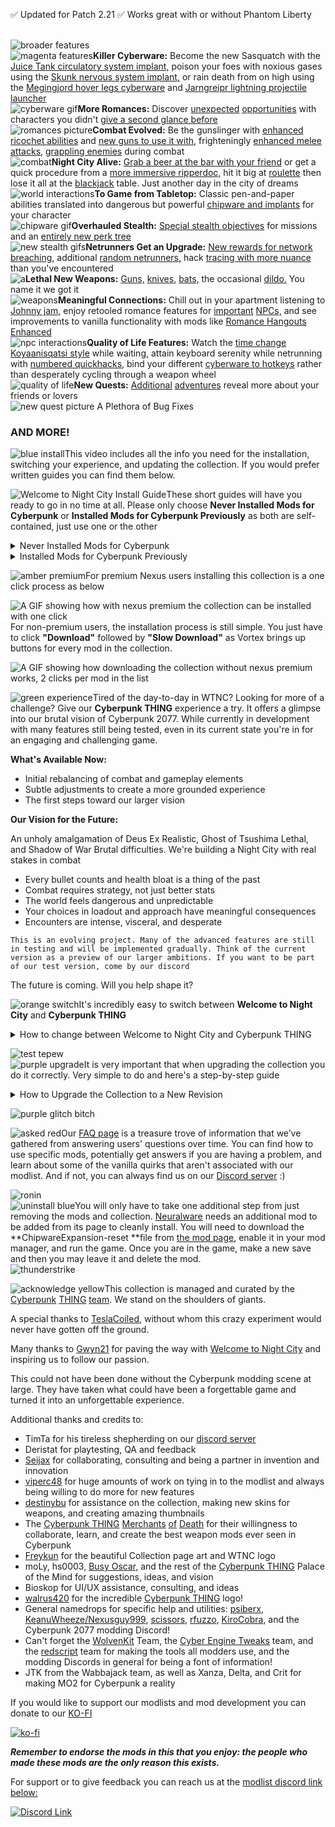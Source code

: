 ✅ Updated for Patch 2.21                                                           ✅ Works great with or without Phantom Liberty

\
![broader features](https://i.imgur.com/5xnHXgU.png)\
![magenta features](https://i.imgur.com/93bGcdO.png)**Killer Cyberware:** Become the new Sasquatch with the [Juice Tank circulatory system implant,](https://www.nexusmods.com/cyberpunk2077/mods/16031) poison your foes with noxious gases using the [Skunk nervous system implant,](https://www.nexusmods.com/cyberpunk2077/mods/16031) or rain death from on high using the [Megingjord hover legs cyberware](https://www.nexusmods.com/cyberpunk2077/mods/12664) and [Jarngreipr lightning projectile launcher](https://www.nexusmods.com/cyberpunk2077/mods/12591)\
![cyberware gif](https://github.com/z9er/CyberpunkTHING/raw/refs/heads/main/resources/images/cyberware-fastflix-48a7.avif)**More Romances:** Discover [unexpected](https://www.nexusmods.com/cyberpunk2077/mods/9573) [opportunities](https://www.nexusmods.com/cyberpunk2077/mods/11097) with characters you didn't [give a second glance before](https://www.nexusmods.com/cyberpunk2077/mods/9191)\
![romances picture](https://i.imgur.com/nsHfvYv.png)**Combat Evolved:** Be the gunslinger with [enhanced ricochet abilities](https://www.nexusmods.com/cyberpunk2077/mods/7197) and [new guns to use it with,](https://www.nexusmods.com/cyberpunk2077/mods/15889) frighteningly [enhanced melee attacks,](https://www.nexusmods.com/cyberpunk2077/mods/16921) [grappling enemies](https://www.nexusmods.com/cyberpunk2077/mods/10556) during combat\
![combat](https://github.com/z9er/CyberpunkTHING/raw/refs/heads/main/resources/images/body%20shotgun-fastflix-7f3c.avif)**Night City Alive:** [Grab a beer at the bar with your friend](https://www.nexusmods.com/cyberpunk2077/mods/5519) or get a quick procedure from a [more immersive ripperdoc,](https://www.nexusmods.com/cyberpunk2077/mods/7064) hit it big at [roulette](https://www.nexusmods.com/cyberpunk2077/mods/15450) then lose it all at the [blackjack](https://www.nexusmods.com/cyberpunk2077/mods/19575) table. Just another day in the city of dreams\
![world interactions](https://i.imgur.com/pHJCsbW.png)**To Game from Tabletop:** Classic pen-and-paper abilities translated into dangerous but powerful [chipware and implants](https://www.nexusmods.com/cyberpunk2077/mods/19798) for your character\
![chipware gif](https://github.com/z9er/CyberpunkTHING/raw/refs/heads/main/resources/images/senku-fastflix-1c4d.avif)**Overhauled Stealth:** [Special stealth objectives](https://www.nexusmods.com/cyberpunk2077/mods/7616) for missions and an [entirely new perk tree](https://www.nexusmods.com/cyberpunk2077/mods/7616)\
![new stealth gifs](https://github.com/z9er/CyberpunkTHING/raw/refs/heads/main/resources/images/stealthrunner-fastflix-0dd3.avif)**Netrunners Get an Upgrade:** [New rewards for network breaching,](https://www.nexusmods.com/cyberpunk2077/mods/10355) additional [random netrunners,](https://www.nexusmods.com/cyberpunk2077/mods/16475) hack [tracing with more nuance](https://www.nexusmods.com/cyberpunk2077/mods/12445) than you've encountered\
![a](https://github.com/z9er/CyberpunkTHING/raw/refs/heads/main/resources/images/voodoo-fastflix-5fe5.avif)**Lethal New Weapons:** [Guns,](https://www.nexusmods.com/cyberpunk2077/mods/15889) [knives,](https://www.nexusmods.com/cyberpunk2077/mods/19608) [bats,](https://www.nexusmods.com/cyberpunk2077/mods/20827) the occasional [dildo.](https://www.nexusmods.com/cyberpunk2077/mods/20073) You name it we got it\
![weapons](https://i.imgur.com/1Eyaq3C.png)**Meaningful Connections:** Chill out in your apartment listening to [Johnny jam,](https://) enjoy retooled romance features for [important](https://www.nexusmods.com/cyberpunk2077/mods/4626) [NPCs,](https://www.nexusmods.com/cyberpunk2077/mods/4508) and see improvements to vanilla functionality with mods like [Romance Hangouts Enhanced](https://www.nexusmods.com/cyberpunk2077/mods/11590)\
![npc interactions](https://i.imgur.com/dCCKHSr.png)**Quality of Life Features:** Watch the [time change](https://www.nexusmods.com/cyberpunk2077/mods/5115) [Koyaanisqatsi style](https://youtu.be/QI2IlA3ztIo?t=124) while waiting, attain keyboard serenity while netrunning with [numbered quickhacks,](https://www.nexusmods.com/cyberpunk2077/mods/7238) bind your different [cyberware to hotkeys](https://www.nexusmods.com/cyberpunk2077/mods/3096) rather than desperately cycling through a weapon wheel\
![quality of life](https://github.com/z9er/CyberpunkTHING/raw/refs/heads/main/resources/images/timeskip_1-fastflix-f9ce.avif)**New Quests:** [Additional](https://www.nexusmods.com/cyberpunk2077/mods/8413) [adventures](https://www.nexusmods.com/cyberpunk2077/mods/7833) reveal more about your friends or lovers\
![new quest picture](https://i.imgur.com/V5cwJP5.png) A Plethora of Bug Fixes

### AND MORE!

![blue install](https://i.imgur.com/kycrJIe.png)This video includes all the info you need for the installation, switching your experience, and updating the collection. If you would prefer written guides you can find them below.

![Welcome to Night City Install Guide](https://i.imgur.com/m3rJB20.png)These short guides will have you ready to go in no time at all. Please only choose **Never Installed Mods for Cyberpunk** or **Installed Mods for Cyberpunk Previously** as both are self-contained, just use one or the other

<details><summary>Never Installed Mods for Cyberpunk</summary>
⠀

# Installing Vortex

1️⃣ Ensure that you have installed Vortex if you haven't, which can be obtained [the link below](https://www.nexusmods.com/site/mods/1?tab=files)

[![Vortex](https://i.imgur.com/xXhkzvj.png)](https://www.nexusmods.com/site/mods/1?tab=files "Vortex download")

# Managing Cyberpunk

1️⃣ In the main Vortex Window, click on **"Select a game to manage"**

![Vortex First Steps 5](https://i.imgur.com/MQG9vBR.png)

2️⃣ On the next screen scroll down to the **"Cyberpunk 2077"** icon and, when mousing over it, click on **"Manage"** in orange

![Vortex First Steps 6](https://i.imgur.com/n9HwYPW.png)

3️⃣ On the popup that appears, click on **"Download"** on the bottom right in orange, after this Vortex will restart

![Vortex First Steps 7](https://i.imgur.com/C9vRW9M.png)

4️⃣ After Vortex restarts, a **"Game not discovered"** popup will appear, click **"Continue"** at the bottom right of the popup in orange

![Vortex First Steps 8](https://i.imgur.com/mBvyPrd.png)

5️⃣ A window will now pop up where you should choose the folder for your main **"Cyberpunk 2077"** install directory

6️⃣ Vortex will pop up a window titled **"REDmod DLC missing"** on which you should click **"Ignore"**

![REDmod first BS popup](https://i.imgur.com/mY9T3Aw.png)

7️⃣ Go to **"Settings"** on the left, then go to **"V2077 Settings"** and ensure that **"Automically convert old style 'archive' mods to REDmods on install"** is turned off

```
This setting is defaulted to off by default unless you had changed it
```

![redmod bullshit](https://i.imgur.com/rTip1CM.png)

8️⃣ Go to **"Settings""** on the left, then go to the **"Mods"** section and ensure the deployment method is **"Hardlink Deployment"**

```
If you are on a drive that does not allow hard links due to the formatting, you may need to reformat your drive. This can happen with FAT or XFAT formatting and the only solution is changing the drive format
```

![hardlink thing](https://i.imgur.com/iSMkrcz.png)

# Installing Collection

1️⃣ On the [**collection page**](https://next.nexusmods.com/cyberpunk2077/collections/iszwwe) click on **"ADD TO VORTEX,"** then click **"Install Now"** when that pops up in Vortex

![vortex add to](https://i.imgur.com/j0C9Jxd.png)

![install now](https://i.imgur.com/uaAB5uG.png)

2️⃣ Vortex will guide you through installing the collection, when it is completed you can play the game by clicking the play button top left

![installed](https://i.imgur.com/e47fs2a.png)

![play button](https://i.imgur.com/4NE5ZHv.png)

⠀
</details>

<details><summary>Installed Mods for Cyberpunk Previously</summary>
⠀

# Cleaning Vortex

1️⃣ Go to **"Settings"** on the left, then go to **"V2077 Settings"** and ensure that **"Automically convert old style 'archive' mods to REDmods on install"** is turned off

```
This setting is defaulted to off by default unless you had changed it
```

![redmod bullshit](https://i.imgur.com/rTip1CM.png)

2️⃣ Go to **"Settings""** on the left, then go to the **"Mods"** section and ensure the deployment method is **"Hardlink Deployment"**

```
If you are on a drive that does not allow hard links due to the formatting, you may need to reformat your drive. This can happen with FAT or XFAT formatting and the only solution is changing the drive format
```

![hardlink thing](https://i.imgur.com/iSMkrcz.png)

3️⃣ Ensure that you have removed any old mods that may be hardlinked into your main game folder from the **"Mods"** section of Vortex, and check if you have any additional Cyberpunk 2077 profiles that have mods that were hardlinked into your maingame folder. Any of this could interfere with the collection working properly due to redundant/old mods

# Ensuring Clean Game Install

1️⃣ Go to your **"appdata"** folder by searching windows typing **%appdata%**

![appdata](https://i.imgur.com/ViAyUOX.png)

2️⃣ In **"AppData"** folder go to **"Local,"** and in this folder delete the **"CD Projekt Red"** and **"Red Engine"** folders

![appdata delete](https://i.imgur.com/egu0d8A.png)

3️⃣ Go to your main Cyberpunk 2077 directory and delete the **all** folders except for **"archive"**

```
If you've ever modded Cyberpunk before, it's important to ensure you have a clean game folder
```

![Clean Install 1](https://i.imgur.com/AXG7U40.png)

4️⃣ Additionally delete the **"mod"** folder in **"Cyberpunk 2077/archive/pc/"**

![Clean Install 2](https://i.imgur.com/YW0s73X.png)

5️⃣ Now make sure you go and verify your game files through **Steam**, **GOG** or **Epic**

# Installing Collection

1️⃣ On the [**collection page**](https://next.nexusmods.com/cyberpunk2077/collections/iszwwe) click on **"ADD TO VORTEX,"** then click **"Install Now"** when that pops up in Vortex

![vortex add to](https://i.imgur.com/j0C9Jxd.png)

![install now](https://i.imgur.com/uaAB5uG.png)

2️⃣ Vortex will guide you through installing the collection, when it is completed you can play the game by clicking the play button top left

![installed](https://i.imgur.com/e47fs2a.png)

![play button](https://i.imgur.com/4NE5ZHv.png)

⠀
</details>

![amber premium](https://i.imgur.com/MiqUdnt.png)For premium Nexus users installing this collection is a one click process as below

![A GIF showing how with nexus premium the collection can be installed with one click](https://i.imgur.com/VQpsWB8.gif)For non-premium users, the installation process is still simple. You just have to click **"Download"** followed by **"Slow Download"** as Vortex brings up buttons for every mod in the collection.

![A GIF showing how downloading the collection without nexus premium works, 2 clicks per mod in the list](https://i.imgur.com/WdUkb69.gif)

![green experience](https://i.imgur.com/JIJl5l2.png)Tired of the day-to-day in WTNC? Looking for more of a challenge? Give our **Cyberpunk THING** experience a try. It offers a glimpse into our brutal vision of Cyberpunk 2077. While currently in development with many features still being tested, even in its current state you're in for an engaging and challenging game.

**What's Available Now:**

- Initial rebalancing of combat and gameplay elements
- Subtle adjustments to create a more grounded experience
- The first steps toward our larger vision

**Our Vision for the Future:**

An unholy amalgamation of Deus Ex Realistic, Ghost of Tsushima Lethal, and Shadow of War Brutal difficulties. We're building a Night City with real stakes in combat

- Every bullet counts and health bloat is a thing of the past
- Combat requires strategy, not just better stats
- The world feels dangerous and unpredictable
- Your choices in loadout and approach have meaningful consequences
- Encounters are intense, visceral, and desperate

`This is an evolving project. Many of the advanced features are still in testing and will be implemented gradually. Think of the current version as a preview of our larger ambitions. If you want to be part of our test version, come by our discord`

The future is coming. Will you help shape it?

![orange switch](https://i.imgur.com/IeUXu49.png)It's incredibly easy to switch between **Welcome to Night City** and **Cyberpunk THING**

<details><summary>How to change between Welcome to Night City and Cyberpunk THING</summary>
⠀

1️⃣ In the Mods section of Vortex, right click **WTNC Config** and choose **Reinstall**

2️⃣ Choose **Replace Existing Mod** and click **Continue**

3️⃣ Choose between **Welcome to Night City** and **Cyberpunk THING** in the popup and click **Finish**
</details>

![test tepew](https://i.imgur.com/yzNLMCu.png)\
![purple upgrade](https://i.imgur.com/F4jHNO1.png)It is very important that when upgrading the collection you do it correctly. Very simple to do and here's a step-by-step guide

<details><summary>How to Upgrade the Collection to a New Revision</summary>
⠀

1️⃣ Updating the collection is as easy as clicking the **"Update"** button (Pretend all the pictures say "WTNC")

![Update](https://i.imgur.com/8UDf7uP.png)

2️⃣ When prompted to **"Remove mods from old revision"** make sure to click the **"Remove All"** button

![Update Removing Old Mods](https://i.imgur.com/8RzrQPh.png)

3️⃣ The uninstalled mod archives are left in the **"Mods"** list in bright blue, which you should delete

![Update Removing Old Mods step 2](https://i.imgur.com/OdfLQcO.png)

```
Do not update any of the mods in the collection individually in Vortex! The philosophy of this collection is that when a mod updates, we update a full revision in order to keep everything up to date and interfacing correctly; when you see a new revision, update to it. If anything special is needed we will mention it in the changelog
```
</details>

![purple glitch bitch](https://i.imgur.com/qF0SRlz.png)

![asked red](https://i.imgur.com/oyK4HTF.png)Our [FAQ page](https://github.com/z9er/CyberpunkTHING/blob/main/FAQ.md) is a treasure trove of information that we’ve gathered from answering users' questions over time. You can find how to use specific mods, potentially get answers if you are having a problem, and learn about some of the vanilla quirks that aren't associated with our modlist. And if not, you can always find us on our [Discord server](https://discord.gg/eJdMQKnQVt) :)

![ronin](https://i.imgur.com/ZXLPV9T.png)\
![uninstall blue](https://i.imgur.com/zjgXeAq.png)You will only have to take one additional step from just removing the mods and collection. [Neuralware](https://www.nexusmods.com/cyberpunk2077/mods/19798) needs an additional mod to be added from its page to cleanly install. You will need to download the \*\*ChipwareExpansion-reset \*\*file from [the mod page](https://www.nexusmods.com/cyberpunk2077/mods/19798?tab=files), enable it in your mod manager, and run the game. Once you are in the game, make a new save and then you may leave it and delete the mod. \
![thunderstrike](https://i.imgur.com/7SX41BL.png)

![acknowledge yellow](https://i.imgur.com/SGTyk02.png)This collection is managed and curated by the [Cyberpunk](https://www.nexusmods.com/users/147471503) [THING](https://www.nexusmods.com/cyberpunk2077/users/3534466) [team](https://www.nexusmods.com/cyberpunk2077/users/144799768). We stand on the shoulders of giants.

A special thanks to [TeslaCoiled](https://www.nexusmods.com/cyberpunk2077/users/3534466), without whom this crazy experiment would never have gotten off the ground.

Many thanks to [Gwyn21](https://www.nexusmods.com/users/7846251) for paving the way with [Welcome to Night City](https://next.nexusmods.com/cyberpunk2077/collections/iszwwe) and inspiring us to follow our passion.

This could not have been done without the Cyberpunk modding scene at large. They have taken what could have been a forgettable game and turned it into an unforgettable experience.

Additional thanks and credits to:

- TimTa for his tireless shepherding on our [discord server](https://discord.gg/eJdMQKnQVt)
- Deristat for playtesting, QA and feedback
- [Seijax](https://www.nexusmods.com/cyberpunk2077/users/53009476?tab=user+files) for collaborating, consulting and being a partner in invention and innovation
- [viperc48](https://www.nexusmods.com/cyberpunk2077/users/27730170?tab=user+files) for huge amounts of work on tying in to the modlist and always being willing to do more for new features
- [destinybu](https://www.nexusmods.com/cyberpunk2077/users/162970258?tab=user+files) for assistance on the collection, making new skins for weapons, and creating amazing thumbnails
- The [Cyberpunk THING](https://discord.gg/eJdMQKnQVt) [Me](https://www.nexusmods.com/cyberpunk2077/users/82100978?tab=user+files)[rch](https://www.nexusmods.com/cyberpunk2077/users/53009476?tab=user+files)[an](https://www.nexusmods.com/users/21089089?tab=user+files)[ts](https://www.nexusmods.com/users/21279544?tab=user+files) [of](https://www.nexusmods.com/cyberpunk2077/users/162970258?tab=user+files) [Dea](https://www.nexusmods.com/users/29053425?tab=user+files)[th](https://www.nexusmods.com/cyberpunk2077/users/98630928?tab=user+files) for their willingness to collaborate, learn, and create the best weapon mods ever seen in Cyberpunk
- [Freykun](https://www.nexusmods.com/users/104283928) for the beautiful Collection page art and WTNC logo
- moLy, hs0003, [Busy Oscar,](https://www.nexusmods.com/cyberpunk2077/users/44887292) and the rest of the [Cyberpunk THING](https://discord.gg/eJdMQKnQVt) Palace of the Mind for suggestions, ideas, and vision
- Bioskop for UI/UX assistance, consulting, and ideas
- [walrus420](https://www.nexusmods.com/cyberpunk2077/users/4076520) for the incredible [Cyberpunk THING](https://discord.gg/eJdMQKnQVt) logo!
- General namedrops for specific help and utilities: [psiberx](https://www.nexusmods.com/cyberpunk2077/users/108159138), [KeanuWheeze/Nexusguy999](https://www.nexusmods.com/cyberpunk2077/users/77476393), [scissors](https://www.nexusmods.com/cyberpunk2077/users/78269633), [rfuzzo](https://www.nexusmods.com/users/16300749), [KiroCobra](https://www.nexusmods.com/cyberpunk2077/users/40108180), and the Cyberpunk 2077 modding Discord!
- Can't forget the [WolvenKit](https://www.nexusmods.com/cyberpunk2077/mods/2201) Team, the [Cyber Engine Tweaks](https://www.nexusmods.com/cyberpunk2077/mods/107) team, and the [redscript](https://www.nexusmods.com/cyberpunk2077/mods/1511) team for making the tools all modders use, and the modding Discords in general for being a font of information!
- JTK from the Wabbajack team, as well as Xanza, Delta, and Crit for making MO2 for Cyberpunk a reality

If you would like to support our modlists and mod development you can donate to our [KO-FI](https://ko-fi.com/cyberpunkthing)

[![ko-fi](https://i.imgur.com/2WJuTUH.png)](https://ko-fi.com/cyberpunkthing)

***Remember to endorse the mods in this that you enjoy: the people who made these mods are the only reason this exists.***

For support or to give feedback you can reach us at the [modlist discord link below:](https://discord.gg/eJdMQKnQVt)

[![Discord Link](https://i.imgur.com/sM89PIK.gif)](https://discord.gg/eJdMQKnQVt)
